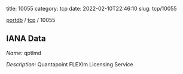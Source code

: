 title: 10055
category: tcp
date: 2022-02-10T22:46:10
slug: tcp/10055

[portdb](/) / [tcp](/category/tcp.html) / 10055


## IANA Data

_Name:_ qptlmd

_Description:_ Quantapoint FLEXlm Licensing Service

